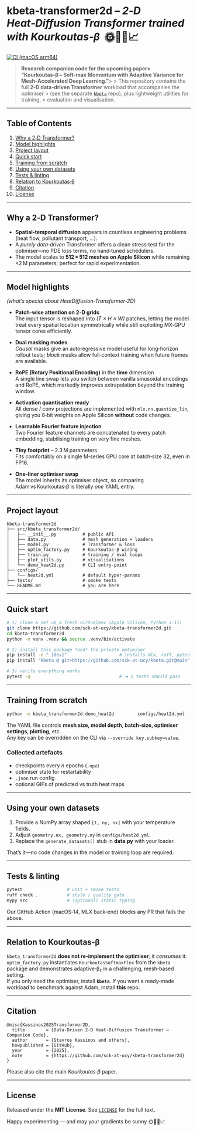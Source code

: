 # kbeta‑transformer2d – *2‑D Heat‑Diffusion Transformer trained with Kourkoutas‑β*  🌞🦎🚀📈

[![CI (macOS arm64)](https://github.com/sck-at-ucy/kbeta-transformer2d/actions/workflows/ci.yml/badge.svg)](https://github.com/sck-at-ucy/kbeta-transformer2d/actions/workflows/ci.yml)

> **Research companion code for the upcoming paper> “Kourkoutas‑β – Soft‑max Momentum with Adaptive Variance for Mesh‑Accelerated Deep Learning.”**> > This repository contains the full **2‑D data‑driven Transformer** workload that accompanies the optimiser > (see the separate [`kbeta`](https://github.com/sck-at-ucy/kbeta) repo), plus lightweight utilities for training, > evaluation and visualisation.

---

## Table of Contents
1. [Why a 2‑D Transformer?](#why-a-2d-transformer)
2. [Model highlights](#model-highlights)
3. [Project layout](#project-layout)
4. [Quick start](#quick-start)
5. [Training from scratch](#training-from-scratch)
6. [Using your own datasets](#using-your-own-datasets)
7. [Tests & linting](#tests--linting)
8. [Relation to Kourkoutas‑β](#relation-to-kourkoutas-β)
9. [Citation](#citation)
10. [License](#license)

---

## Why a 2‑D Transformer?

* **Spatial‑temporal diffusion** appears in countless engineering problems (heat flow, pollutant transport, …).  
* A *purely data‑driven* Transformer offers a clean stress‑test for the optimiser—no PDE loss terms, no hand‑tuned schedulers.  
* The model scales to **512 × 512 meshes on Apple Silicon** while remaining <2 M parameters; perfect for rapid experimentation.

---

## Model highlights               
*(what’s special about HeatDiffusion‑Transformer‑2D)*

* **Patch‑wise attention on 2‑D grids**  
  The input tensor is reshaped into *(T × H × W)* patches, letting the model
  treat every spatial location symmetrically while still exploiting MX‑GPU
  tensor cores efficiently.

* **Dual masking modes**  
  *Causal* masks give an autoregressive model useful for long‑horizon rollout
  tests; *block* masks allow full‑context training when future frames are
  available.

* **RoPE (Rotary Positional Encoding)** in the **time** dimension  
  A single line swap lets you switch between vanilla sinusoidal encodings and
  RoPE, which markedly improves extrapolation beyond the training window.

* **Activation quantisation ready**  
  All dense / conv projections are implemented with `mlx.nn.quantize_lin`,
  giving you 8‑bit weights on Apple Silicon **without** code changes.

* **Learnable Fourier feature injection**  
  Two Fourier feature channels are concatenated to every patch embedding,
  stabilising training on very fine meshes.

* **Tiny footprint** – 2.3 M parameters  
  Fits comfortably on a single M‑series GPU core at batch‑size 32, even in
  FP16.

* **One‑liner optimiser swap**  
  The model inherits its optimiser object, so comparing Adam vs Kourkoutas‑β
  is literally *one* YAML entry.

---

## Project layout

```
kbeta-transformer2d
├── src/kbeta_transformer2d/
│   ├── __init__.py          # public API
│   ├── data.py              # mesh generation + loaders
│   ├── model.py             # Transformer & loss
│   ├── optim_factory.py     # Kourkoutas‑β wiring
│   ├── train.py             # training / eval loops
│   ├── plot_utils.py        # visualisations
│   └── demo_heat2d.py       # CLI entry‑point
├── configs/
│   └── heat2d.yml           # default hyper‑params
├── tests/                   # smoke tests
└── README.md                # you are here
```

---

## Quick start

```bash
# 1) clone & set up a fresh virtualenv (Apple Silicon, Python 3.11)
git clone https://github.com/sck-at-ucy/kbeta-transformer2d.git
cd kbeta-transformer2d
python -m venv .venv && source .venv/bin/activate

# 2) install this package *and* the private optimiser
pip install -e ".[dev]"                    # installs mlx, ruff, pytest, …
pip install "kbeta @ git+https://github.com/sck-at-ucy/kbeta.git@main"

# 3) verify everything works
pytest -q                                  # ➜ 2 tests should pass
```

---

## Training from scratch

```bash
python -m kbeta_transformer2d.demo_heat2d         configs/heat2d.yml                         --override model_params.epochs=30
```

The YAML file controls **mesh size, model depth, batch‑size, optimiser settings, plotting**, etc.  
Any key can be overridden on the CLI via `--override key.subkey=value`.

### Collected artefacts

* checkpoints every *n* epochs (`.npz`)
* optimiser state for restartability
* `.json` run config
* optional GIFs of predicted vs truth heat maps

---

## Using your own datasets

1. Provide a NumPy array shaped `[t, ny, nx]` with your temperature fields.  
2. Adjust `geometry.nx, geometry.ny` in `configs/heat2d.yml`.  
3. Replace the `generate_datasets()` stub in **data.py** with your loader.

That’s it—no code changes in the model or training loop are required.

---

## Tests & linting

```bash
pytest                 # unit + smoke tests
ruff check .           # style / quality gate
mypy src               # (optional) static typing
```

Our GitHub Action (macOS‑14, MLX back‑end) blocks any PR that fails the above.

---

## Relation to Kourkoutas‑β

`kbeta_transformer2d` **does not re‑implement the optimiser**; it *consumes* it:  
`optim_factory.py` instantiates `KourkoutasSoftmaxFlex` from the `kbeta` package and demonstrates adaptive‑β₂ in a challenging, mesh‑based setting.  
If you only need the optimiser, install **`kbeta`**.  If you want a ready‑made workload to benchmark against Adam, install **this** repo.

---

## Citation

```
@misc{Kassinos2025Transformer2D,
  title        = {Data‑Driven 2‑D Heat‑Diffusion Transformer – Companion Code},
  author       = {Stavros Kassinos and others},
  howpublished = {GitHub},
  year         = {2025},
  note         = {https://github.com/sck-at-ucy/kbeta-transformer2d}
}
```

Please also cite the main *Kourkoutas‑β* paper.

---

## License

Released under the **MIT License**.  See [`LICENSE`](LICENSE) for the full text.

Happy experimenting — and may your gradients be sunny 🌞🦎🚀📈

